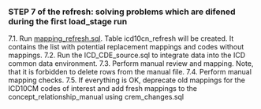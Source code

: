 ### STEP 7 of the refresh: solving problems which are difened during the first load_stage run
7.1. Run [mapping_refresh.sql](https://github.com/OHDSI/Vocabulary-v5.0/blob/icd10cm-documentation/ICD10CM/manual_work/mapping_refresh.sql). Table icd10cn_refresh will be created. It contains the list with potential replacement mappings and codes without mappings.
7.2. Run the ICD_CDE_source.sql to integrate data into the ICD common data environment.
7.3. Perform manual review and mapping. Note, that it is forbidden to delete rows from the manual file. 
7.4. Perform manual mapping checks.
7.5. If everything is OK, deprecate old mappings for the ICD10CM codes of interest and add fresh mappings to the concept_relationship_manual using crem_changes.sql 